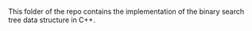 This folder of the repo contains the implementation of the binary search tree data structure in C++.
